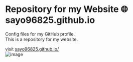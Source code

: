 # Repository for my Website 🌐 sayo96825.github.io
Config files for my GitHub profile. <br>
This is a repository for my website. 

visit  <a href="sayo96825.github.io/"> sayo96825.github.io/ </a> <br>
![image](https://user-images.githubusercontent.com/62345938/224135177-9bdb3344-80b9-438a-b1fb-b14e223de764.png)

